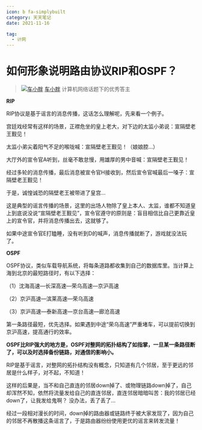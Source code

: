 ```yaml
---
icon: b fa-simplybuilt
category: 天天笔记
date: 2021-11-16

tag:
  - 计网
---
```


# 如何形象说明路由协议RIP和OSPF？

> [![车小胖](https://gitee.com/yzketx/image-markdown/raw/master/img/202111170026250.jpeg)](https://www.zhihu.com/people/chexiaopang)
> [车小胖](https://www.zhihu.com/people/chexiaopang) 计算机网络话题下的优秀答主

**RIP**

RIP协议是基于谣言的消息传播，这话怎么理解呢，先来看一个例子。

宫廷戏经常有这样的场景，正襟危坐的皇上老大，对下边的太监小弟说：宣隔壁老王觐见！

太监小弟尖着阳气不足的喉咙喊：宣隔壁老王觐见！（娘娘腔…）

大厅外的宣令官A听到，丝毫不敢怠慢，用雄厚的男中音喊：宣隔壁老王觐见！

经过多轮的消息传播，最后消息被宣令官H接收到，然后宣令官喊最后一嗓子：宣隔壁老王觐见！

于是，诚惶诚恐的隔壁老王被带进了皇宫…

这是典型的谣言传播的场景，这里的出场人物除了皇上本人、太监，谁都不知道皇上到底说没说“宣隔壁老王觐见”，宣令官遵守的原则是：盲目相信比自己更靠近皇上的宣令官，并将消息传播出去，这就够了。

如果中途宣令官E打瞌睡，没有听到D的喊声，消息传播就断了，游戏就没法玩了。



**OSPF**

OSPF协议，类似车载导航系统，将每条道路都收集到自己的数据库里。当计算上海到北京的最短路径时，有以下选择：

（1）沈海高速—长深高速—荣乌高速—京沪高速

（2）京沪高速—滨莱高速—荣乌高速

（3）京沪高速—泰新高速—京台高速—廊沧高速

第一条路径最短，优先选择。如果遇到中途“荣乌高速”严重堵车，可以提前切换到京沪高速，提高通行的效率。

**OSPF比RIP强大的地方是，OSPF对整网的拓扑结构了如指掌，一旦某一条路径断了，可以及时选择备份链路，对通信的影响小。**

RIP是基于谣言，对整网的拓扑结构没有概念，只知道有几个邻居，至于更远的邻居是什么样子，对不起，不知道！

这样的后果是，当不和自己直连的邻居down掉了、或物理链路down掉了，自己却浑然不知，依然将流量发给自己的直连邻居，直连邻居暗暗叫苦：我的邻居已经down了，让我发给鬼啊？ 没办法，丢了丢了…

经过一段相对漫长的时间，down掉的路由器或链路终于被大家发现了，因为自己的邻居不再散播这条谣言了，于是路由器纷纷使用更优的谣言来转发流量！